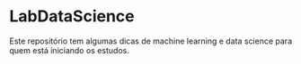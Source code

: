 # LabDataScience
Este repositório tem algumas dicas de machine learning e data science para quem está iniciando os estudos.
